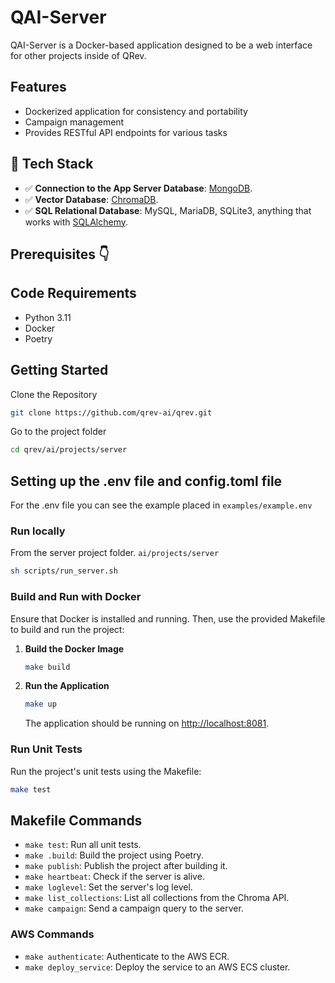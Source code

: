 # QAI-Server

QAI-Server is a Docker-based application designed to be a web interface for other projects inside of QRev.

## Features

- Dockerized application for consistency and portability
- Campaign management
- Provides RESTful API endpoints for various tasks

## 🚀 Tech Stack

- ✅ **Connection to the App Server Database**: [MongoDB](https://www.mongodb.com/).
- ✅ **Vector Database**: [ChromaDB](https://www.trychroma.com/).
- ✅ **SQL Relational Database**: MySQL, MariaDB, SQLite3, anything that works with [SQLAlchemy](https://www.sqlalchemy.org/).


## Prerequisites :point_down:

## Code Requirements

- Python 3.11
- Docker
- Poetry

## Getting Started

Clone the Repository

```bash
git clone https://github.com/qrev-ai/qrev.git
```

Go to the project folder

```bash
cd qrev/ai/projects/server
```

## Setting up the .env file and config.toml file
For the .env file you can see the example placed in `examples/example.env`

### Run locally
From the server project folder. `ai/projects/server`
```bash
sh scripts/run_server.sh
```

### Build and Run with Docker

Ensure that Docker is installed and running. Then, use the provided Makefile to build and run the project:

1. **Build the Docker Image**

   ```bash
   make build
   ```

2. **Run the Application**

   ```bash
   make up
   ```

   The application should be running on [http://localhost:8081](http://localhost:8081).

### Run Unit Tests

Run the project's unit tests using the Makefile:

```bash
make test
```

## Makefile Commands

- `make test`: Run all unit tests.
- `make .build`: Build the project using Poetry.
- `make publish`: Publish the project after building it.
- `make heartbeat`: Check if the server is alive.
- `make loglevel`: Set the server's log level.
- `make list_collections`: List all collections from the Chroma API.
- `make campaign`: Send a campaign query to the server.

### AWS Commands

- `make authenticate`: Authenticate to the AWS ECR.
- `make deploy_service`: Deploy the service to an AWS ECS cluster.

